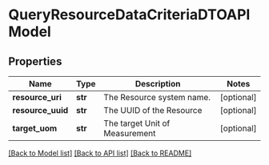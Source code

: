 # QueryResourceDataCriteriaDTOAPIModel

## Properties
Name | Type | Description | Notes
------------ | ------------- | ------------- | -------------
**resource_uri** | **str** | The Resource system name. | [optional] 
**resource_uuid** | **str** | The UUID of the Resource | [optional] 
**target_uom** | **str** | The target Unit of Measurement | [optional] 

[[Back to Model list]](../README.md#documentation-for-models) [[Back to API list]](../README.md#documentation-for-api-endpoints) [[Back to README]](../README.md)



